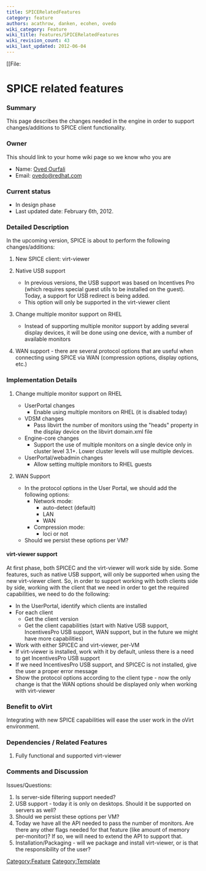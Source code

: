 ```yaml
---
title: SPICERelatedFeatures
category: feature
authors: acathrow, danken, ecohen, ovedo
wiki_category: Feature
wiki_title: Features/SPICERelatedFeatures
wiki_revision_count: 43
wiki_last_updated: 2012-06-04
---
```


[[File:

# SPICE related features

### Summary

This page describes the changes needed in the engine in order to support changes/additions to SPICE client functionality.

### Owner

This should link to your home wiki page so we know who you are

*   Name: [ Oved Ourfali](User:Ovedo)
*   Email: <ovedo@redhat.com>

### Current status

*   In design phase
*   Last updated date: February 6th, 2012.

### Detailed Description

In the upcoming version, SPICE is about to perform the following changes/additions:

1.  New SPICE client: virt-viewer
2.  Native USB support
    -   In previous versions, the USB support was based on Incentives Pro (which requires special guest utils to be installed on the guest). Today, a support for USB redirect is being added.
    -   This option will only be supported in the virt-viewer client

3.  Change multiple monitor support on RHEL
    -   Instead of supporting multiple monitor support by adding several display devices, it will be done using one device, with a number of available monitors

4.  WAN support - there are several protocol options that are useful when connecting using SPICE via WAN (compression options, display options, etc.)

### Implementation Details

1.  Change multiple monitor support on RHEL
    -   UserPortal changes
        -   Enable using multiple monitors on RHEL (it is disabled today)
    -   VDSM changes
        -   Pass libvirt the number of monitors using the "heads" property in the display device on the libvirt domain.xml file
    -   Engine-core changes
        -   Support the use of multiple monitors on a single device only in cluster level 3.1+. Lower cluster levels will use multiple devices.
    -   UserPortal/webadmin changes
        -   Allow setting multiple monitors to RHEL guests

2.  WAN Support
    -   In the protocol options in the User Portal, we should add the following options:
        -   Network mode:
            -   auto-detect (default)
            -   LAN
            -   WAN
        -   Compression mode:
            -   loci or not
    -   Should we persist these options per VM?

#### virt-viewer support

At first phase, both SPICEC and the virt-viewer will work side by side. Some features, such as native USB support, will only be supported when using the new virt-viewer client. So, in order to support working with both clients side by side, working with the client that we need in order to get the required capabilities, we need to do the following:

*   In the UserPortal, identify which clients are installed
*   For each client
    -   Get the client version
    -   Get the client capabilities (start with Native USB support, IncentivesPro USB support, WAN support, but in the future we might have more capabilities)
*   Work with either SPICEC and virt-viewer, per-VM
*   If virt-viewer is installed, work with it by default, unless there is a need to get IncentivesPro USB support
*   If we need IncentivesPro USB support, and SPICEC is not installed, give the user a proper error message
*   Show the protocol options according to the client type - now the only change is that the WAN options should be displayed only when working with virt-viewer

### Benefit to oVirt

Integrating with new SPICE capabilities will ease the user work in the oVirt environment.

### Dependencies / Related Features

1. Fully functional and supported virt-viewer

### Comments and Discussion

Issues/Questions:

1.  Is server-side filtering support needed?
2.  USB support - today it is only on desktops. Should it be supported on servers as well?
3.  Should we persist these options per VM?
4.  Today we have all the API needed to pass the number of monitors. Are there any other flags needed for that feature (like amount of memory per-monitor)? If so, we will need to extend the API to support that.
5.  Installation/Packaging - will we package and install virt-viewer, or is that the responsibility of the user?

<Category:Feature> <Category:Template>
